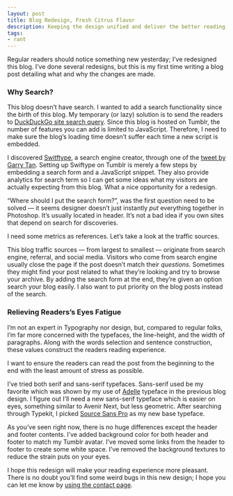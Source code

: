 ```yaml
---
layout: post
title: Blog Redesign, Fresh Citrus Flavor
description: Keeping the design unified and deliver the better reading exprience for readers. Here are the changes I’ve made.
tags:
- rant
---
```

Regular readers should notice something new yesterday; I’ve redesigned this blog. I’ve done several redesigns, but this is my first time writing a blog post detailing what and why the changes are made.

### Why Search?
This blog doesn’t have search. I wanted to add a search functionality since the birth of this blog. My temporary (or lazy) solution is to send the readers to [DuckDuckGo site search query][1]. Since this blog is hosted on Tumblr, the number of features you can add is limited to JavaScript. Therefore, I need to make sure the blog’s loading time doesn’t suffer each time a new script is embedded.

[1]: https://duckduckgo.com/?q=search+here+site%3Asayzlim.net/

I discovered [Switftype][2], a search engine creator, through one of the [tweet by Garry Tan][1]. Setting up Swiftype on Tumblr is merely a few steps by embedding a search form and a JavaScript snippet. They also provide analytics for search term so I can get some ideas what my visitors are actually expecting from this blog. What a nice opportunity for a redesign.

[1]: https://twitter.com/garrytan/status/368078134018453504

“Where should I put the search form?”, was the first question need to be solved — it seems designer doesn’t just instantly *put* everything together in Photoshop. It’s usually located in header. It’s not a bad idea if you own sites that depend on search for discoveries.

I need some metrics as references. Let’s take a look at the traffic sources.

This blog traffic sources — from largest to smallest — originate from search engine, referral, and social media. Visitors who come from search engine usually close the page if the post doesn’t match their *questions*. Sometimes they might find your post related to what they’re looking and try to browse your archive. By adding the search form at the end, they’re given an option search your blog easily. I also want to put priority on the blog posts instead of the search.

### Relieving Readers’s Eyes Fatigue

I’m not an expert in Typography nor design, but, compared to regular folks, I’m far more concerned with the typefaces, the line-height, and the width of paragraphs. Along with the words selection and sentence construction, these values construct the readers reading experience.

I want to ensure the readers can read the post from the beginning to the end with the least amount of stress as possible.

I’ve tried both serif and sans-serif typefaces. Sans-serif used be my favorite which was shown by my use of [Adelle][3] typeface in the previous blog design. I figure out I’ll need a new sans-serif typeface which is easier on eyes, something similar to Avenir Next, but less geometric. After searching through Typekit, I picked [Source Sans Pro][4] as my new base typeface.

As you’ve seen right now, there is no huge differences except the header and footer contents. I’ve added background color for both header and footer to match my Tumblr avatar. I’ve moved some links from the header to footer to create some white space. I’ve removed the background textures to reduce the strain puts on your eyes.

I hope this redesign will make your reading experience more pleasant. There is no doubt you’ll find some weird bugs in this new design; I hope you can let me know by [using the contact page][5].

[2]: https://swiftype.com/ "Swiftype: Modern full-text search for websites and applications"
[3]: https://typekit.com/fonts/adelle-web "Adelle | Typekit"
[4]: https://typekit.com/fonts/source-sans-pro "Source Sans Pro | Typekit"
[5]: http://sayzlim.net/contact "sayzlim.net: Contact"
